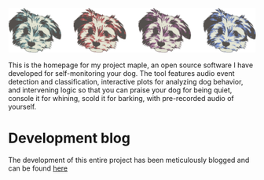 <img src="logo/logo_line.png" />

This is the homepage for my project maple, an open source software I have developed for self-monitoring your dog. The tool features audio event detection and classification, interactive plots for analyzing dog behavior, and intervening logic so that you can praise your dog for being quiet, console it for whining, scold it for barking, with pre-recorded audio of yourself.

# Development blog

The development of this entire project has been meticulously blogged and can be found [here](https://ekiefl.github.io/projects/maple)
